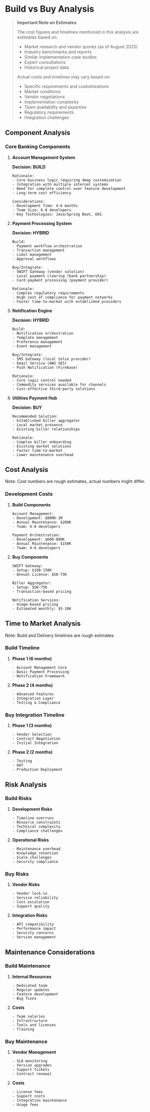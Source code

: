 # Build vs Buy Analysis

> **Important Note on Estimates**
> 
> The cost figures and timelines mentioned in this analysis are estimates based on:
> - Market research and vendor quotes (as of August 2025)
> - Industry benchmarks and reports
> - Similar implementation case studies
> - Expert consultations
> - Historical project data
>
> Actual costs and timelines may vary based on:
> - Specific requirements and customizations
> - Market conditions
> - Vendor negotiations
> - Implementation complexity
> - Team availability and expertise
> - Regulatory requirements
> - Integration challenges

## Component Analysis

### Core Banking Components

1. **Account Management System**
   
   **Decision: BUILD**
   ```
   Rationale:
   - Core business logic requiring deep customization
   - Integration with multiple internal systems
   - Need for complete control over feature development
   - Long-term cost efficiency
   
   Considerations:
   - Development Time: 4-6 months
   - Team Size: 6-8 developers
   - Key Technologies: Java/Spring Boot, EKS
   ```

2. **Payment Processing System**
   
   **Decision: HYBRID**
   ```
   Build:
   - Payment workflow orchestration
   - Transaction management
   - Limit management
   - Approval workflows
   
   Buy/Integrate:
   - SWIFT Gateway (vendor solution)
   - Local payment clearing (bank partnership)
   - Card payment processing (payment provider)
   
   Rationale:
   - Complex regulatory requirements
   - High cost of compliance for payment networks
   - Faster time-to-market with established providers
   ```

3. **Notification Engine**
   
   **Decision: HYBRID**
   ```
   Build:
   - Notification orchestration
   - Template management
   - Preference management
   - Event management
   
   Buy/Integrate:
   - SMS Gateway (local telco provider)
   - Email Service (AWS SES)
   - Push Notification (Firebase)
   
   Rationale:
   - Core logic control needed
   - Commodity services available for channels
   - Cost-effective third-party solutions
   ```

4. **Utilities Payment Hub**
   
   **Decision: BUY**
   ```
   Recommended Solution:
   - Established biller aggregator
   - Local market presence
   - Existing biller relationships
   
   Rationale:
   - Complex biller onboarding
   - Existing market solutions
   - Faster time-to-market
   - Lower maintenance overhead
   ```

## Cost Analysis

Note: Cost numbers are rough estimates, actual numbers might differ.

### Development Costs

1. **Build Components**
   ```
   Account Management:
   - Development: $800K-1M
   - Annual Maintenance: $200K
   - Team: 6-8 developers
   
   Payment Orchestration:
   - Development: $600-800K
   - Annual Maintenance: $150K
   - Team: 4-6 developers
   ```

2. **Buy Components**
   ```
   SWIFT Gateway:
   - Setup: $100-150K
   - Annual License: $50-75K
   
   Biller Aggregator:
   - Setup: $50-75K
   - Transaction-based pricing
   
   Notification Services:
   - Usage-based pricing
   - Estimated monthly: $5-10K
   ```

## Time to Market Analysis

Note: Build and Delivery timelines are rough estimates

### Build Timeline

1. **Phase 1 (6 months)**
   ```
   - Account Management Core
   - Basic Payment Processing
   - Notification Framework
   ```

2. **Phase 2 (4 months)**
   ```
   - Advanced Features
   - Integration Layer
   - Testing & Compliance
   ```

### Buy Integration Timeline

1. **Phase 1 (3 months)**
   ```
   - Vendor Selection
   - Contract Negotiation
   - Initial Integration
   ```

2. **Phase 2 (2 months)**
   ```
   - Testing
   - UAT
   - Production Deployment
   ```

## Risk Analysis

### Build Risks

1. **Development Risks**
   ```
   - Timeline overruns
   - Resource constraints
   - Technical complexity
   - Compliance challenges
   ```

2. **Operational Risks**
   ```
   - Maintenance overhead
   - Knowledge retention
   - Scale challenges
   - Security compliance
   ```

### Buy Risks

1. **Vendor Risks**
   ```
   - Vendor lock-in
   - Service reliability
   - Cost escalation
   - Support quality
   ```

2. **Integration Risks**
   ```
   - API compatibility
   - Performance impact
   - Security concerns
   - Version management
   ```

## Maintenance Considerations

### Build Maintenance

1. **Internal Resources**
   ```
   - Dedicated team
   - Regular updates
   - Feature development
   - Bug fixes
   ```

2. **Costs**
   ```
   - Team salaries
   - Infrastructure
   - Tools and licenses
   - Training
   ```

### Buy Maintenance

1. **Vendor Management**
   ```
   - SLA monitoring
   - Version upgrades
   - Support tickets
   - Contract renewal
   ```

2. **Costs**
   ```
   - License fees
   - Support costs
   - Integration maintenance
   - Usage fees
   ```
